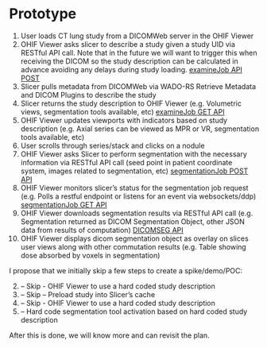 # Prototype


1. User loads CT lung study from a DICOMWeb server in the OHIF Viewer
2. OHIF Viewer asks slicer to describe a study given a study UID via RESTful API call.  Note that in the future we will
   want to trigger this when receiving the DICOM so the study description can be calculated in advance avoiding any
   delays during study loading. [examineJob API POST](../restAPI/examineJob.md)
3. Slicer pulls metadata from DICOMWeb via WADO-RS Retrieve Metadata and DICOM Plugins to describe the study
4. Slicer returns the study description to OHIF Viewer (e.g. Volumetric views, segmentation tools available, etc) [examineJob GET API](../restAPI/examineJob.md)
5. OHIF Viewer updates viewports with indicators based on study description (e.g. Axial series can be viewed as MPR or VR, segmentation tools available, etc)
6. User scrolls through series/stack and clicks on a nodule
7. OHIF Viewer asks Slicer to perform segmentation with the necessary information via RESTful API call (seed point in patient coordinate system, images related to segmentation, etc) [segmentationJob POST API](../restAPI/segmentationJob.md)
8. OHIF Viewer monitors slicer’s status for the segmentation job request (e.g. Polls a restful endpoint or listens for an event via websockets/ddp) [segmentationJob GET API](../restAPI/segmentationJob.md)
9. OHIF Viewer downloads segmentation results via RESTful API call (e.g. Segmentation returned as DICOM Segmentation Object, other JSON data from results of computation) [DICOMSEG API](../restAPI/DICOMSEG.md)
10. OHIF Viewer displays dicom segmentation object as overlay on slices user views along with other commutation results (e.g. Table showing dose absorbed by voxels in segmentation)

I propose that we initially skip a few steps to create a spike/demo/POC:

2. – Skip - OHIF Viewer to use a hard coded study description
3. – Skip – Preload study into Slicer’s cache
4. – Skip - OHIF Viewer to use a hard coded study description
5. – Hard code segmentation tool activation based on hard coded study description

After this is done, we will know more and can revisit the plan.
